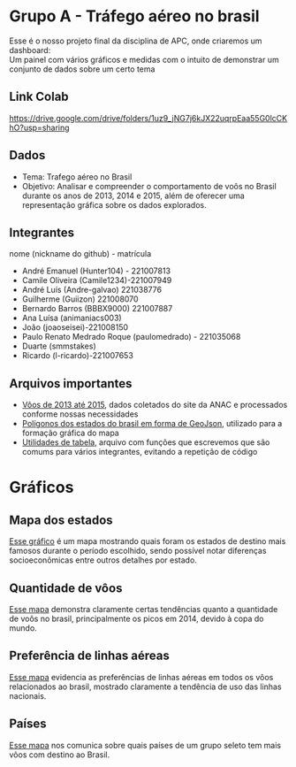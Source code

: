 # Grupo A - Tráfego aéreo no brasil

Esse é o nosso projeto final da disciplina de APC, onde criaremos um dashboard:  
Um painel com vários gráficos e medidas com o intuito de demonstrar um conjunto de dados sobre um certo tema

## Link Colab

<https://drive.google.com/drive/folders/1uz9_jNG7j6kJX22uqrpEaa55G0lcCKhO?usp=sharing>

## Dados

- Tema: Trafego aéreo no Brasil
- Objetivo: Analisar e compreender o comportamento de voôs no Brasil durante os anos de 2013, 2014 e 2015, além de oferecer uma representação gráfica sobre os dados explorados.

## Integrantes

nome (nickname do github) - matrícula

- André Emanuel (Hunter104) - 221007813
- Camile Oliveira (Camile1234)-221007949
- André Luís (Andre-galvao) 221038776
- Guilherme (Guiizon) 221008070
- Bernardo Barros (BBBX9000) 221007887
- Ana Luísa (animaniacs003)
- João (joaoseisei)-221008150
- Paulo Renato Medrado Roque (paulomedrado) - 221035068
- Duarte (smmstakes)
- Ricardo (l-ricardo)-221007653  

## Arquivos importantes

- [Vôos de 2013 até 2015](Dashboard-Oficial\data\ANAC20XX-13-14-15.csv), dados coletados do site da ANAC e processados conforme nossas necessidades
- [Polígonos dos estados do brasil em forma de GeoJson](Dashboard-Oficial\data\brasil_estados.json), utilizado para a formação gráfica do mapa
- [Utilidades de tabela](Dashboard-Oficial\src\tabela_utils.py), arquivo com funções que escrevemos que são comums para vários integrantes, evitando a repetição de código

# Gráficos

## Mapa dos estados

[Esse gráfico](Dashboard-Oficial/src/mapa.py) é um mapa mostrando quais foram os estados de destino mais famosos durante o período escolhido, sendo possível notar diferenças socioeconômicas entre outros detalhes por estado.

## Quantidade de vôos

[Esse mapa](Dashboard-Oficial\src\grafico_barras.py) demonstra claramente certas tendências quanto a quantidade de voôs no brasil, principalmente os picos em 2014, devido à copa do mundo.

## Preferência de linhas aéreas

[Esse mapa](Dashboard-Oficial\src\setores.py) evidencia as preferências de linhas aéreas em todos os vôos relacionados ao brasil, mostrado claramente a tendência de uso das linhas nacionais.

## Países

[Esse mapa](Dashboard-Oficial\src\paises.py) nos comunica sobre quais países de um grupo seleto tem mais vôos com destino ao Brasil.
